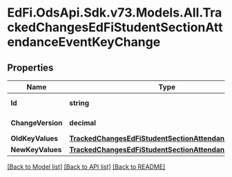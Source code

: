 # EdFi.OdsApi.Sdk.v73.Models.All.TrackedChangesEdFiStudentSectionAttendanceEventKeyChange

## Properties

Name | Type | Description | Notes
------------ | ------------- | ------------- | -------------
**Id** | **string** | Resource identifier | [optional] 
**ChangeVersion** | **decimal** | Change version | [optional] 
**OldKeyValues** | [**TrackedChangesEdFiStudentSectionAttendanceEventKey**](TrackedChangesEdFiStudentSectionAttendanceEventKey.md) |  | [optional] 
**NewKeyValues** | [**TrackedChangesEdFiStudentSectionAttendanceEventKey**](TrackedChangesEdFiStudentSectionAttendanceEventKey.md) |  | [optional] 

[[Back to Model list]](../../README.md#documentation-for-models) [[Back to API list]](../../README.md#documentation-for-api-endpoints) [[Back to README]](../../README.md)

